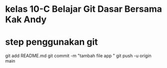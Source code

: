 # kelas 10-C Belajar Git Dasar Bersama Kak Andy

# step penggunakan git 
 git add README.md
 git commit -m "tambah file app "
 git push -u origin main